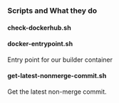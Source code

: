 

### Scripts and What they do
#### check-dockerhub.sh
#### docker-entrypoint.sh
 Entry point for our builder container 
#### get-latest-nonmerge-commit.sh
 Get the latest non-merge commit.
